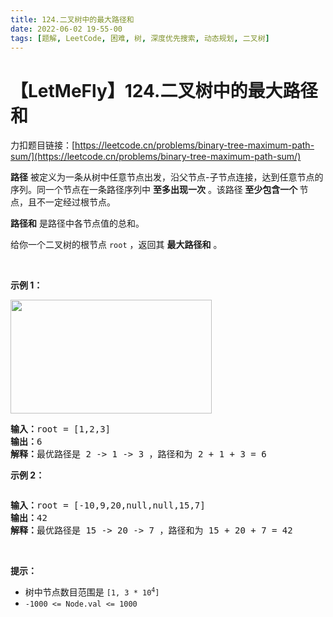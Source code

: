 ```yaml
---
title: 124.二叉树中的最大路径和
date: 2022-06-02 19-55-00
tags: [题解, LeetCode, 困难, 树, 深度优先搜索, 动态规划, 二叉树]
---
```


# 【LetMeFly】124.二叉树中的最大路径和

力扣题目链接：[https://leetcode.cn/problems/binary-tree-maximum-path-sum/](https://leetcode.cn/problems/binary-tree-maximum-path-sum/)

<p><strong>路径</strong> 被定义为一条从树中任意节点出发，沿父节点-子节点连接，达到任意节点的序列。同一个节点在一条路径序列中 <strong>至多出现一次</strong> 。该路径<strong> 至少包含一个 </strong>节点，且不一定经过根节点。</p>

<p><strong>路径和</strong> 是路径中各节点值的总和。</p>

<p>给你一个二叉树的根节点 <code>root</code> ，返回其 <strong>最大路径和</strong> 。</p>

<p> </p>

<p><strong>示例 1：</strong></p>
<img alt="" src="https://assets.leetcode.com/uploads/2020/10/13/exx1.jpg" style="width: 322px; height: 182px;" />
<pre>
<strong>输入：</strong>root = [1,2,3]
<strong>输出：</strong>6
<strong>解释：</strong>最优路径是 2 -> 1 -> 3 ，路径和为 2 + 1 + 3 = 6</pre>

<p><strong>示例 2：</strong></p>
<img alt="" src="https://assets.leetcode.com/uploads/2020/10/13/exx2.jpg" />
<pre>
<strong>输入：</strong>root = [-10,9,20,null,null,15,7]
<strong>输出：</strong>42
<strong>解释：</strong>最优路径是 15 -> 20 -> 7 ，路径和为 15 + 20 + 7 = 42
</pre>

<p> </p>

<p><strong>提示：</strong></p>

<ul>
	<li>树中节点数目范围是 <code>[1, 3 * 10<sup>4</sup>]</code></li>
	<li><code>-1000 <= Node.val <= 1000</code></li>
</ul>


    